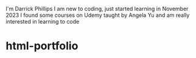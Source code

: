 I'm Darrick Phillips
I am new to coding, just started learning in November 2023
I found some courses on Udemy taught by Angela Yu and am really interested in learning to code
# html-portfolio
